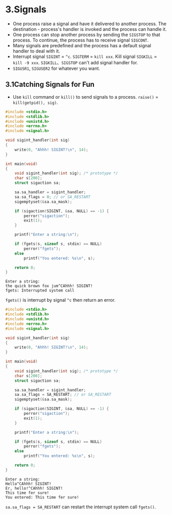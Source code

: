 # 3.Signals

- One process raise a signal and have it delivered to another process. The destination - process's handler is invoked and the process can handle it.
- One process can stop another process by sending the `SIGSTOP` to that process. To continue, the process has to receive signal `SIGCONT`.
- Many signals are predefined and the process has a default signal handler to deal with it.
- Interrupt signal `SIGINT` = `^c`.  `SIGTERM` = `kill xxx`. Kill signal `SIGKILL` = `kill -9 xxx`. `SIGKILL`、`SIGSTOP` can't add signal handler for.
- `SIGUSR1`, `SIGUSER2` for whatever you want.

## 3.1Catching Signals for Fun

- Use `kill` command or `kill()` to send signals to a process. `raise()` = `kill(getpid(), sig)`.
```c
#include <stdio.h>
#include <stdlib.h>
#include <unistd.h>
#include <errno.h>
#include <signal.h>

void sigint_handler(int sig)
{
    write(0, "Ahhh! SIGINT!\n", 14);
}

int main(void)
{
    void sigint_handler(int sig); /* prototype */
    char s[200];
    struct sigaction sa;

    sa.sa_handler = sigint_handler;
    sa.sa_flags = 0; // or SA_RESTART
    sigemptyset(&sa.sa_mask);

    if (sigaction(SIGINT, &sa, NULL) == -1) {
        perror("sigaction");
        exit(1);
    }

    printf("Enter a string:\n");

    if (fgets(s, sizeof s, stdin) == NULL)
        perror("fgets");
    else 
        printf("You entered: %s\n", s);

    return 0;
}
```

```
Enter a string:
the quick brown fox jum^CAhhh! SIGINT!
fgets: Interrupted system call
```
`fgets()` is interrupt by signal `^c` then return an error.

```c
#include <stdio.h>
#include <stdlib.h>
#include <unistd.h>
#include <errno.h>
#include <signal.h>

void sigint_handler(int sig)
{
    write(0, "Ahhh! SIGINT!\n", 14);
}

int main(void)
{
    void sigint_handler(int sig); /* prototype */
    char s[200];
    struct sigaction sa;

    sa.sa_handler = sigint_handler;
    sa.sa_flags = SA_RESTART; // or SA_RESTART
    sigemptyset(&sa.sa_mask);

    if (sigaction(SIGINT, &sa, NULL) == -1) {
        perror("sigaction");
        exit(1);
    }

    printf("Enter a string:\n");

    if (fgets(s, sizeof s, stdin) == NULL)
        perror("fgets");
    else 
        printf("You entered: %s\n", s);

    return 0;
}
```

```
Enter a string:
Hello^CAhhh! SIGINT!
Er, hello!^CAhhh! SIGINT!
This time fer sure!
You entered: This time fer sure!
```
`sa.sa_flags = SA_RESTART` can restart the interrupt system call `fgets()`.